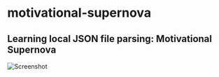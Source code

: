 # motivational-supernova

## Learning local JSON file parsing: Motivational Supernova

![Screenshot](https://github.com/anmipa/motivational-supernova/blob/master/img/screenshot.png)
